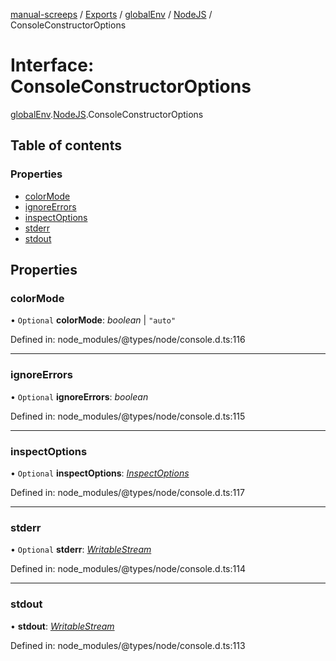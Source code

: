[manual-screeps](../README.md) / [Exports](../modules.md) / [globalEnv](../modules/globalenv.md) / [NodeJS](../modules/globalenv.nodejs.md) / ConsoleConstructorOptions

# Interface: ConsoleConstructorOptions

[globalEnv](../modules/globalenv.md).[NodeJS](../modules/globalenv.nodejs.md).ConsoleConstructorOptions

## Table of contents

### Properties

- [colorMode](globalenv.nodejs.consoleconstructoroptions.md#colormode)
- [ignoreErrors](globalenv.nodejs.consoleconstructoroptions.md#ignoreerrors)
- [inspectOptions](globalenv.nodejs.consoleconstructoroptions.md#inspectoptions)
- [stderr](globalenv.nodejs.consoleconstructoroptions.md#stderr)
- [stdout](globalenv.nodejs.consoleconstructoroptions.md#stdout)

## Properties

### colorMode

• `Optional` **colorMode**: *boolean* \| ``"auto"``

Defined in: node_modules/@types/node/console.d.ts:116

___

### ignoreErrors

• `Optional` **ignoreErrors**: *boolean*

Defined in: node_modules/@types/node/console.d.ts:115

___

### inspectOptions

• `Optional` **inspectOptions**: [*InspectOptions*](globalenv.nodejs.inspectoptions.md)

Defined in: node_modules/@types/node/console.d.ts:117

___

### stderr

• `Optional` **stderr**: [*WritableStream*](globalenv.nodejs.writablestream.md)

Defined in: node_modules/@types/node/console.d.ts:114

___

### stdout

• **stdout**: [*WritableStream*](globalenv.nodejs.writablestream.md)

Defined in: node_modules/@types/node/console.d.ts:113
